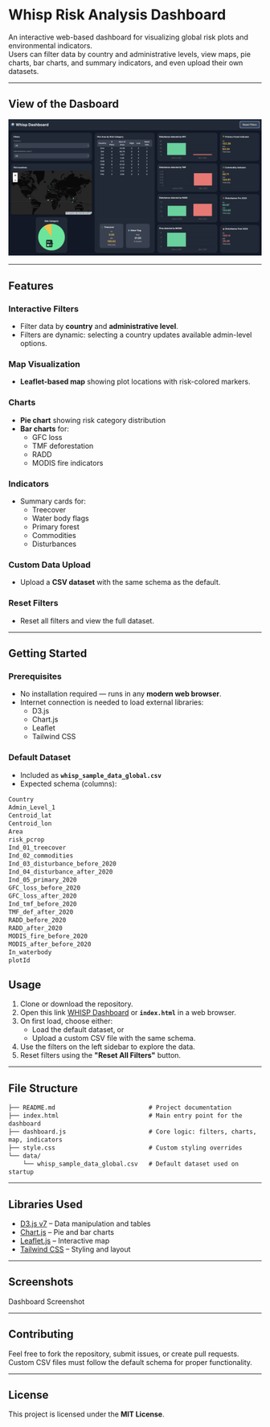 # Whisp Risk Analysis Dashboard

An interactive web-based dashboard for visualizing global risk plots and environmental indicators.  
Users can filter data by country and administrative levels, view maps, pie charts, bar charts, and summary indicators, and even upload their own datasets.

---
## View of the Dasboard
![Dashboard Screenshot](.github/assets/dashboard_screenshot.png)


---
## Features

### Interactive Filters
- Filter data by **country** and **administrative level**.  
- Filters are dynamic: selecting a country updates available admin-level options.

### Map Visualization
- **Leaflet-based map** showing plot locations with risk-colored markers.

### Charts
- **Pie chart** showing risk category distribution  
- **Bar charts** for:
  - GFC loss
  - TMF deforestation
  - RADD
  - MODIS fire indicators

### Indicators
- Summary cards for:
  - Treecover  
  - Water body flags  
  - Primary forest  
  - Commodities  
  - Disturbances  

### Custom Data Upload
- Upload a **CSV dataset** with the same schema as the default.  

### Reset Filters
- Reset all filters and view the full dataset.

---

## Getting Started

### Prerequisites
- No installation required — runs in any **modern web browser**.  
- Internet connection is needed to load external libraries:
  - D3.js
  - Chart.js
  - Leaflet
  - Tailwind CSS

### Default Dataset
- Included as **`whisp_sample_data_global.csv`**  
- Expected schema (columns):

```csv
Country
Admin_Level_1
Centroid_lat
Centroid_lon
Area
risk_pcrop
Ind_01_treecover
Ind_02_commodities
Ind_03_disturbance_before_2020
Ind_04_disturbance_after_2020
Ind_05_primary_2020
GFC_loss_before_2020
GFC_loss_after_2020
Ind_tmf_before_2020
TMF_def_after_2020
RADD_before_2020
RADD_after_2020
MODIS_fire_before_2020
MODIS_after_before_2020
In_waterbody
plotId
```

## Usage

1. Clone or download the repository.  
2. Open  this link [WHISP Dashboard](nicolevasos.github.io/WHISP-Dashboard/) or **`index.html`** in a web browser.  
3. On first load, choose either:
   - Load the default dataset, or  
   - Upload a custom CSV file with the same schema.  
4. Use the filters on the left sidebar to explore the data.  
5. Reset filters using the **"Reset All Filters"** button.  

---
## File Structure

```
├── README.md                          # Project documentation
├── index.html                         # Main entry point for the dashboard
├── dashboard.js                       # Core logic: filters, charts, map, indicators
├── style.css                          # Custom styling overrides
└── data/
    └── whisp_sample_data_global.csv   # Default dataset used on startup
```
---
## Libraries Used

- [D3.js v7](https://d3js.org/) – Data manipulation and tables  
- [Chart.js](https://www.chartjs.org/) – Pie and bar charts  
- [Leaflet.js](https://leafletjs.com/) – Interactive map  
- [Tailwind CSS](https://tailwindcss.com/) – Styling and layout  

---

## Screenshots

Dashboard Screenshot

---

## Contributing

Feel free to fork the repository, submit issues, or create pull requests.  
Custom CSV files must follow the default schema for proper functionality.  

---

## License

This project is licensed under the **MIT License**.

